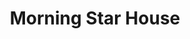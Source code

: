 ---
title: "Morning Star House"
address: "2-12, Divis St, Belfast, Co. Antrim BT12 4AL"
tel: "028 9033 3500"
county: "Antrim"
category: "Hostels"
type: "Content"
lat: "54.599764"
lng: "-5.938705"
---